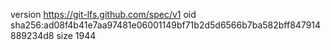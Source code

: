 version https://git-lfs.github.com/spec/v1
oid sha256:ad08f4b41e7aa97481e06001149bf71b2d5d6566b7ba582bff847914889234d8
size 1944
